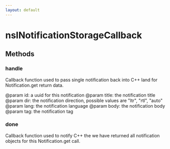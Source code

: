 ```yaml
---
layout: default
---
```


# nsINotificationStorageCallback #

## Methods ##

### handle ###

Callback function used to pass single notification back
into C++ land for Notification.get return data.

@param id: a uuid for this notification
@param title: the notification title
@param dir: the notification direction,
            possible values are "ltr", "rtl", "auto"
@param lang: the notification language
@param body: the notification body
@param tag: the notification tag


### done ###

Callback function used to notify C++ the we have returned
all notification objects for this Notification.get call.

